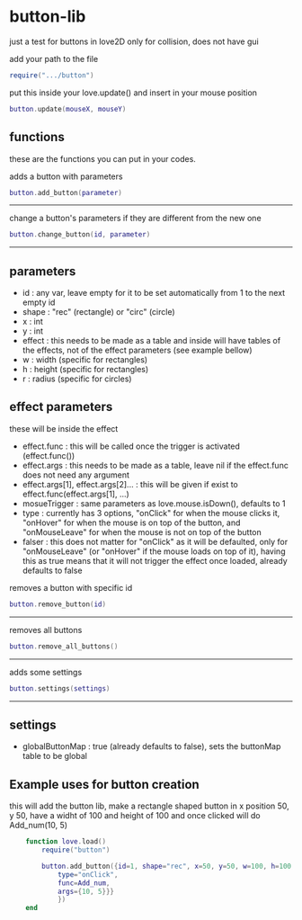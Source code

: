 # button-lib
just a test for buttons in love2D
only for collision, does not have gui

add your path to the file
```lua
require(".../button")
```
put this inside your love.update() and insert in your mouse position
```lua
button.update(mouseX, mouseY)
```
## functions
these are the functions you can put in your codes.

adds a button with parameters
```lua
button.add_button(parameter)
```
<hr>

change a button's parameters if they are different from the new one
```lua
button.change_button(id, parameter)
```
<hr>

## parameters
- id : any var, leave empty for it to be set automatically from 1 to the next empty id
- shape : "rec" (rectangle) or "circ" (circle)
- x : int
- y : int
- effect : this needs to be made as a table and inside will have tables of the effects, not of the effect parameters (see example bellow)
- w : width (specific for rectangles)
- h : height (specific for rectangles)
- r : radius (specific for circles)

## effect parameters
these will be inside the effect
- effect.func : this will be called once the trigger is activated (effect.func())
- effect.args : this needs to be made as a table, leave nil if the effect.func does not need any argument
- effect.args[1], effect.args[2]... : this will be given if exist to effect.func(effect.args[1], ...)  
- mosueTrigger : same parameters as love.mouse.isDown(), defaults to 1
- type : currently has 3 options, "onClick" for when the mouse clicks it, "onHover" for when the mouse is on top of the button, and "onMouseLeave" for when the mouse is not on top of the button
- falser : this does not matter for "onClick" as it will be defaulted, only for "onMouseLeave" (or "onHover" if the mouse loads on top of it), having this as true means that it will not trigger the effect once loaded, already defaults to false

removes a button with specific id
```lua
button.remove_button(id)
```
<hr>

removes all buttons
```lua
button.remove_all_buttons()
```
<hr>

adds some settings
```lua
button.settings(settings)
```
<hr>

## settings

- globalButtonMap : true (already defaults to false), sets the buttonMap table to be global

## Example uses for button creation
this will add the button lib, make a rectangle shaped button in x position 50, y 50, have a widht of 100 and height of 100 and once clicked will do Add_num(10, 5)
```lua
    function love.load()
        require("button")

        button.add_button({id=1, shape="rec", x=50, y=50, w=100, h=100, effect={{
            type="onClick",
            func=Add_num,
            args={10, 5}}}
            })
    end
```